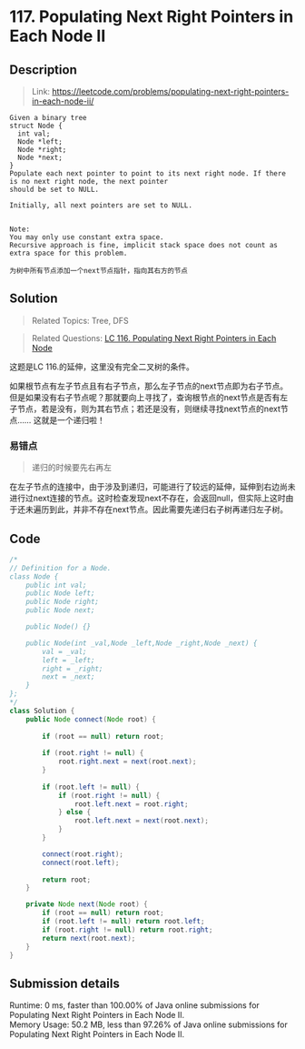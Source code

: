 # 117. Populating Next Right Pointers in Each Node II

## Description

> Link: https://leetcode.com/problems/populating-next-right-pointers-in-each-node-ii/

```
Given a binary tree
struct Node {
  int val;
  Node *left;
  Node *right;
  Node *next;
}
Populate each next pointer to point to its next right node. If there is no next right node, the next pointer 
should be set to NULL.

Initially, all next pointers are set to NULL.


Note:
You may only use constant extra space.
Recursive approach is fine, implicit stack space does not count as extra space for this problem.

为树中所有节点添加一个next节点指针，指向其右方的节点

```


## Solution

> Related Topics: Tree, DFS

> Related Questions: [LC 116. ](https://leetcode.com/problems/populating-next-right-pointers-in-each-node/)[Populating Next Right Pointers in Each Node](https://github.com/Zingg7/LeetCode/blob/master/116.%20Populating%20Next%20Right%20Pointers%20in%20Each%20Node.md)

这题是LC 116.的延伸，这里没有完全二叉树的条件。

如果根节点有左子节点且有右子节点，那么左子节点的next节点即为右子节点。但是如果没有右子节点呢？那就要向上寻找了，查询根节点的next节点是否有左子节点，若是没有，则为其右节点；若还是没有，则继续寻找next节点的next节点…… 这就是一个递归啦！



### 易错点
> 递归的时候要先右再左

在左子节点的连接中，由于涉及到递归，可能进行了较远的延伸，延伸到右边尚未进行过next连接的节点。这时检查发现next不存在，会返回null，但实际上这时由于还未遍历到此，并非不存在next节点。因此需要先递归右子树再递归左子树。


## Code

```java
/*
// Definition for a Node.
class Node {
    public int val;
    public Node left;
    public Node right;
    public Node next;

    public Node() {}

    public Node(int _val,Node _left,Node _right,Node _next) {
        val = _val;
        left = _left;
        right = _right;
        next = _next;
    }
};
*/
class Solution {
    public Node connect(Node root) {
        
        if (root == null) return root;
        
        if (root.right != null) {
            root.right.next = next(root.next);
        }
        
        if (root.left != null) {
            if (root.right != null) {
                root.left.next = root.right;    
            } else {
                root.left.next = next(root.next);
            }
        }

        connect(root.right);
        connect(root.left);
        
        return root;
    }

    private Node next(Node root) {
        if (root == null) return root;
        if (root.left != null) return root.left;
        if (root.right != null) return root.right;
        return next(root.next);
    }
}
```


## Submission details
Runtime: 0 ms, faster than 100.00% of Java online submissions for Populating Next Right Pointers in Each Node II.<br>
Memory Usage: 50.2 MB, less than 97.26% of Java online submissions for Populating Next Right Pointers in Each Node II.
